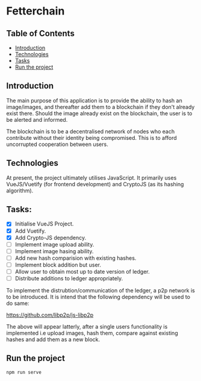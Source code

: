 # Fetterchain

## Table of Contents
  * [Introduction](#introduction)
  * [Technologies](#technologies)
  * [Tasks](#tasks)
  * [Run the project](#run-the-project)

## Introduction
The main purpose of this application is to provide the ability to hash an image/images, and thereafter add them to a blockchain if they don't already exist there.  Should the image already exist on the blockchain, the user is to be alerted and informed.

The blockchain is to be a decentralised network of nodes who each contribute without their identity being compromised.  This is to afford uncorrupted cooperation between users.

## Technologies
At present, the project ultimately utilises JavaScript.  It primarily uses VueJS/Vuetify (for frontend development) and CryptoJS (as its hashing algorithm).

## Tasks: 
- [x] Initialise VueJS Project.
- [x] Add Vuetify.
- [x] Add Crypto-JS dependency.
- [ ] Implement image upload ability.
- [ ] Implement image hasing ability.
- [ ] Add new hash comparision with existing hashes.
- [ ] Implement block addition but user.
- [ ] Allow user to obtain most up to date version of ledger.
- [ ] Distribute additions to ledger appropriately.

To implement the distrubtion/communication of the ledger, a p2p network is to be introduced.  It is intend that the following dependency will be used to do same:

https://github.com/libp2p/js-libp2p

The above will appear latterly, after a single users functionality is implemented i.e upload images, hash them, compare against existing hashes and add them as a new block.

## Run the project
```
npm run serve
```
